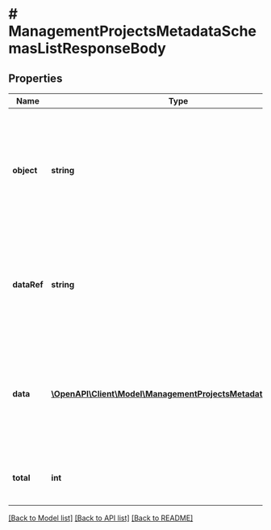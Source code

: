 # # ManagementProjectsMetadataSchemasListResponseBody

## Properties

Name | Type | Description | Notes
------------ | ------------- | ------------- | -------------
**object** | **string** | The type of the object represented by JSON. This object stores information about the metadata schemas in a dictionary. | [optional] [default to 'list']
**dataRef** | **string** | Identifies the name of the attribute that contains the array of metadata schema objects. | [optional] [default to 'data']
**data** | [**\OpenAPI\Client\Model\ManagementProjectsMetadataSchema[]**](ManagementProjectsMetadataSchema.md) | Array of metadata schema objects. The metadata schemas are listed by related object properties. | [optional]
**total** | **int** | The total number of metadata schema objects. | [optional]

[[Back to Model list]](../../README.md#models) [[Back to API list]](../../README.md#endpoints) [[Back to README]](../../README.md)

